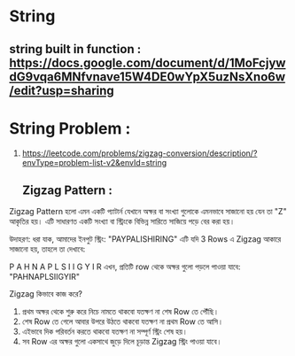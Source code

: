 # String

## string built in function : https://docs.google.com/document/d/1MoFcjywdG9vqa6MNfvnave15W4DE0wYpX5uzNsXno6w/edit?usp=sharing


# String Problem : 
1. https://leetcode.com/problems/zigzag-conversion/description/?envType=problem-list-v2&envId=string
   ## Zigzag Pattern :
   
Zigzag Pattern হলো এমন একটি প্যাটার্ন যেখানে অক্ষর বা সংখ্যা গুলোকে এমনভাবে সাজানো হয় যেন তা "Z" আকৃতির হয়। এটি সাধারণত একটি সংখ্যা বা স্ট্রিংকে বিভিন্ন সারিতে সাজিয়ে পড়ে বের করা হয়।

উদাহরণ:
ধরা যাক, আমাদের ইনপুট স্ট্রিং:
"PAYPALISHIRING"
এটি যদি 3 Rows এ Zigzag আকারে সাজানো হয়, তাহলে তা দেখাবে:

P   A   H   N
A P L S I I G
Y   I   R
এখন, প্রতিটি row থেকে অক্ষর গুলো পড়লে পাওয়া যাবে:
"PAHNAPLSIIGYIR"

Zigzag কিভাবে কাজ করে?
1. প্রথম অক্ষর থেকে শুরু করে নিচে নামতে থাকবো যতক্ষণ না শেষ Row তে পৌঁছি।
2. শেষ Row তে গেলে আবার উপরে উঠতে থাকবো যতক্ষণ না প্রথম Row তে আসি।
3. এইভাবে দিক পরিবর্তন করতে থাকবো যতক্ষণ না সম্পূর্ণ স্ট্রিং শেষ হয়।
4. সব Row এর অক্ষর গুলো একসাথে জুড়ে দিলে চূড়ান্ত Zigzag স্ট্রিং পাওয়া যাবে।

   
